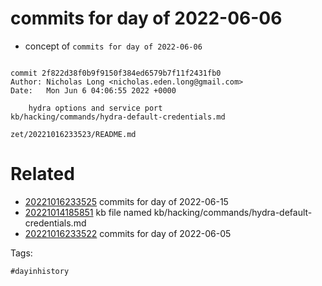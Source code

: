 # commits for day of 2022-06-06

- concept of `commits for day of 2022-06-06`

```

commit 2f822d38f0b9f9150f384ed6579b7f11f2431fb0
Author: Nicholas Long <nicholas.eden.long@gmail.com>
Date:   Mon Jun 6 04:06:55 2022 +0000

    hydra options and service port
kb/hacking/commands/hydra-default-credentials.md
```

` zet/20221016233523/README.md `

# Related

- [20221016233525](/zet/20221016233525/README.md) commits for day of 2022-06-15
- [20221014185851](/zet/20221014185851/README.md) kb file named kb/hacking/commands/hydra-default-credentials.md
- [20221016233522](/zet/20221016233522/README.md) commits for day of 2022-06-05

Tags:

    #dayinhistory
